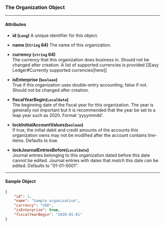 ### The Organization Object
___
#### Attributes
- **id (`Long`)**
A unique identifier for this object.

- **name (`String` 64)**
The name of this organization.

- **currency (`string` 64)**<br/>
The currency that this organization does business in. Should not be changed after creation. A list of supported currencies is provided [[Easy Ledger#Currently supported currencies|here]]

- **isEnterprise (`boolean`)**<br/>
True if this organization uses double-entry accounting, false if not. Should not be changed after creation.

- **fiscalYearBegin(`LocalDate`)**<br/>
The beginning date of the fiscal year for this organization. The year is generally not important but it is recommended that the year be set to a leap year such as 2020. Format 'yyyymmdd'.

- **lockInitialAccountValues(`boolean`)**<br/>
If true, the initial debit and credit amounts of the accounts this organization owns may not be modified after the account contains line-items. Defaults to true.

- **lockJournalEntriesBefore(`LocalDate`)**<br/>
Journal entries belonging to this organization dated before this date cannot be edited. Journal entries with dates that *match* this date *can* be edited. Defaults to "01-01-0001". 

___
#### Sample Object
```json
{
    "id": 1,
    "name": "Sample organization",
    "currency": "USD",
    "isEnterprise": true,
	"fiscalYearBegin": "2020-01-01"
}
```


